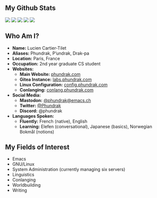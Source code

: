 ## My Github Stats
![](http://github-profile-summary-cards.vercel.app/api/cards/profile-details?username=Phundrak&theme=nord_dark)
![](http://github-profile-summary-cards.vercel.app/api/cards/repos-per-language?username=Phundrak&theme=nord_dark) ![](http://github-profile-summary-cards.vercel.app/api/cards/most-commit-language?username=Phundrak&theme=nord_dark)
![](http://github-profile-summary-cards.vercel.app/api/cards/stats?username=Phundrak&theme=nord_dark) ![](http://github-profile-summary-cards.vercel.app/api/cards/productive-time?username=Phundrak&theme=nord_dark&utcOffset=1)

## Who Am I?
- **Name:** Lucien Cartier-Tilet
- **Aliases:** Phundrak, P’undrak, Drak-pa
- **Location:** Paris, France
- **Occupation:** 2nd year graduate CS student
- **Websites:**
  - **Main Website:** [phundrak.com](https://phundrak.com/en)
  - **Gitea Instance:** [labs.phundrak.com](https://labs.phundrak.com)
  - **Linux Configuration:** [config.phundrak.com](https://config.phundrak.com)
  - **Conlanging:** [conlang.phundrak.com](https://conlang.phundrak.com/)
- **Social Media:**
  - **Mastodon:** [@phundrak@emacs.ch](https://emacs.ch/@phundrak)
  - **Twitter:** [@Phundrak](https://twitter.com/phundrak)
  - **Discord:** @phundrak
- **Languages Spoken:**
  - **Fluently:** French (native), English
  - **Learning:** Elefen (conversational), Japanese (basics), Norwegian Bοkmål (notions)

## My Fields of Interest
- Emacs
- GNU/Linux
- System Administration (currently managing six servers)
- Linguistics
- Conlanging
- Worldbuilding
- Writing

<!-- <a rel="me" href="https://fosstodon.org/@phundrak">Mastodon</a> -->
